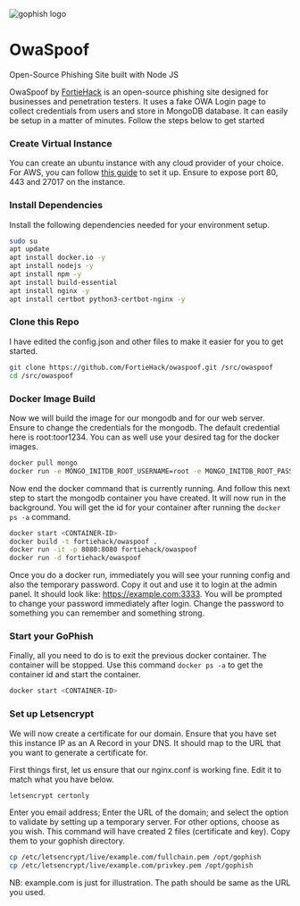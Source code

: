 ![gophish logo](https://raw.github.com/gophish/gophish/master/static/images/gophish_purple.png)

OwaSpoof
=======

Open-Source Phishing Site built with Node JS

OwaSpoof by [FortieHack](https://fortiehack.com) is an open-source phishing site designed for businesses and penetration testers. It uses a fake OWA Login page to collect credentials from users and store in  MongoDB database. It can easily be setup in a matter of minutes. Follow the steps below to get started

### Create Virtual Instance
You can create an ubuntu instance with any cloud provider of your choice. For AWS, you can follow [this guide](https://docs.aws.amazon.com/AWSEC2/latest/UserGuide/EC2_GetStarted.html) to set it up. Ensure to expose port 80, 443 and 27017 on the instance.

### Install Dependencies
Install the following dependencies needed for your environment setup.

```sh
sudo su
apt update
apt install docker.io -y
apt install nodejs -y
apt install npm -y
apt install build-essential
apt install nginx -y
apt install certbot python3-certbot-nginx -y
```

### Clone this Repo
I have edited the config.json and other files to make it easier for you to get started.

```sh
git clone https://github.com/FortieHack/owaspoof.git /src/owaspoof
cd /src/owaspoof
```

### Docker Image Build
Now we will build the image for our mongodb and for our web server. Ensure to change the credentials for the mongodb. The default credential here is root:toor1234. You can as well use your desired tag for the docker images.

```sh
docker pull mongo
docker run -e MONGO_INITDB_ROOT_USERNAME=root -e MONGO_INITDB_ROOT_PASSWORD=toor1234 -p 27017:27017 mongo
```

Now end the docker command that is currently running. And follow this next step to start the mongodb container you have created. It will now run in the background. You will get the id for your container after running the ```docker ps -a``` command.

```sh
docker start <CONTAINER-ID>
docker build -t fortiehack/owaspoof .
docker run -it -p 8080:8080 fortiehack/owaspoof
docker run -d fortiehack/owaspoof
```

Once you do a docker run, immediately you will see your running config and also the temporary password. Copy it out and use it to login at the admin panel. It should look like: https://example.com:3333. You will be prompted to change your password immediately after login. Change the password to something you can remember and something strong.

### Start your GoPhish
Finally, all you need to do is to exit the previous docker container. The container will be stopped. Use this command ```docker ps -a``` to get the container id and start the container.

```sh
docker start <CONTAINER-ID>
```


### Set up Letsencrypt
We will now create a certificate for our domain. Ensure that you have set this instance IP as an A Record in your DNS. It should map to the URL that you want to generate a certificate for. 

First things first, let us ensure that our nginx.conf is working fine. Edit it to match what you have below.

```sh
letsencrypt certonly
```

Enter you email address; Enter the URL of the domain; and select the option to validate by setting up a temporary server. For other options, choose as you wish. This command will have created 2 files (certificate and key). Copy them to your gophish directory.

```sh
cp /etc/letsencrypt/live/example.com/fullchain.pem /opt/gophish
cp /etc/letsencrypt/live/example.com/privkey.pem /opt/gophish
```

NB: example.com is just for illustration. The path should be same as the URL you used.

